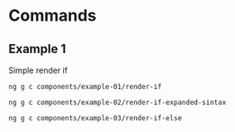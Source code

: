 # Commands

## Example 1

Simple render if

    ng g c components/example-01/render-if

    ng g c components/example-02/render-if-expanded-sintax

    ng g c components/example-03/render-if-else
